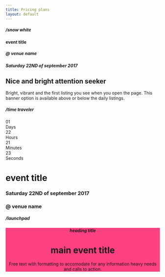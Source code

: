 ```yaml
---
title: Pricing plans
layout: default
---
```


<div class="pricing-plans">

<h5>/snow white</h5>
<div class="featured" style="margin-top: 0px;" >
    <h4>event title</h4>
    <div class="col-2">
       <h5>@ venue name</h5>
       <h5>Saturday 22ND of september 2017</h5>
    </div>
</div>

<h2>Nice and bright attention seeker</h2>
<p>Bright, vibrant and the first listing you see when you open the page. This banner option is available above or below the daily listings.</p>


<h5>/time traveler</h5>
<div class="upcoming">
  <div class="clockdiv" id="promoclockdiv-{{ forloop.index }}">
    <div>
      <span class="days">01</span>
      <div class="smalltext">Days</div>
    </div>
    <div>
      <span class="hours">22</span>
      <div class="smalltext">Hours</div>
    </div>
    <div>
      <span class="minutes">21</span>
      <div class="smalltext">Minutes</div>
    </div>
    <div>
      <span class="seconds">23</span>
      <div class="smalltext">Seconds</div>
    </div>
  </div>
  <div class="box-footer" >
    <h1>event title</h1>
    <div class="col-2">
       <h3>Saturday 22ND of september 2017</h3>
       <h3>@ venue name</h3>
    </div>
  </div>
</div>

<h5>/launchpad</h5>
<div class="promo" style="margin-top: 16px; text-align: center; background-image: url('/assets/images/promo-sample-bkg.jpg'); background-color: #FF4081; outline-color: #FF4081;" >
    <h5>heading title</h5>
    <div class="col-2">
       <h1>main event title</h1>
       <p>Free text with formatting to accomodate for any information heavy needs and calls to action.</p>
    </div>
</div>

</div>

